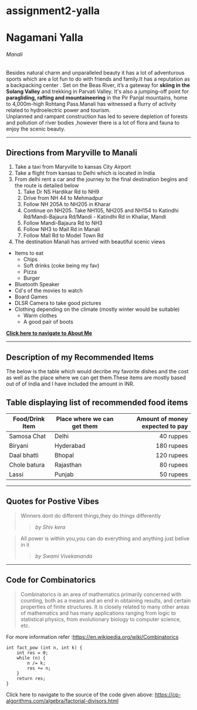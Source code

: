 # assignment2-yalla
# Nagamani Yalla
###### Manali
Besides natural charm and unparalleled beauty it has a lot of adventurous sports which are a lot fun to do with friends and family.It has a reputation as a backpacking center . Set on the Beas River, it’s a gateway for __skiing in the Solang Valley__ and trekking in Parvati Valley.
It's also a jumping-off point for **paragliding, rafting and mountaineering** in the Pir Panjal mountains, home to 4,000m-high Rohtang Pass.Manali has witnessed a flurry of activity related to hydroelectric power and tourism.<br>Unplanned and rampant construction has led to severe depletion of forests and pollution of river bodies ,however there is a lot of flora and fauna to enjoy the scenic beauty.

---

## Directions from Maryville to Manali
1. Take a taxi from Maryville to kansas City Airport 
2. Take a flight from kansas to Delhi which is located in India
3. From delhi rent a car and the journey to the final destination begins and the route is detailed below
    1. Take Dr NS Hardikar Rd to NH9
    2. Drive from NH 44 to Mehmadpur
    3. Follow NH 205A to NH205 in Kharar
    4. Continue on NH205. Take NH105, NH205 and NH154 to Katindhi Rd/Mandi-Bajaura Rd/Mandi - Katindhi Rd in Khaliar, Mandi
    5. Follow Mandi-Bajaura Rd to NH3
    6. Follow NH3 to Mall Rd in Manali
    7. Follow Mall Rd to Model Town Rd
4. The destination Manali has arrived with beautiful scenic views
* Items to eat
    * Chips
    * Soft drinks (coke being my fav)
    * Pizza
    * Burger
* Bluetooth Speaker
* Cd's of the movies to watch
* Board Games
* DLSR Camera to take good pictures
* Clothing depending on the climate (mostly winter would be suitable)
    * Warm clothes
    * A good pair of boots

**[Click here to navigate to About Me](AboutMe.md)**

---

## Description of my Recommended Items
The below is the table which would decribe my favorite dishes and the cost as well as the place where we can get them.These items are mostly based out of of India and I have included the amount in INR.

## Table displaying list of recommended food items
| Food/Drink Item | Place where we can get them | Amount of money expected to pay |
| ---                   |---                                    |---:               |
| Samosa Chat     | Delhi                       | 40 ruppes     |
| Biryani         | Hyderabad                   | 180 rupees    |
| Daal bhatti     | Bhopal                      | 120 rupees    |
| Chole batura    | Rajasthan                   | 80 rupees     |
| Lassi           | Punjab                      | 50 rupees     |

---

## Quotes for Postive Vibes
>Winners dont do different things,they do things differently
>>*by Shiv kera*

>All power is within you,you can do everything and anything just belive in it
>>*by Swami Vivekananda*

---

## Code for Combinatorics
>Combinatorics is an area of mathematics primarily concerned with counting, both as a means and an end in obtaining results, and certain properties of finite structures. It is closely related to many other areas of mathematics and has many applications ranging from logic to statistical physics, from evolutionary biology to computer science, etc.

For more information refer :<https://en.wikipedia.org/wiki/Combinatorics>
```
int fact_pow (int n, int k) {
    int res = 0;
    while (n) {
        n /= k;
        res += n;
    }
    return res;
}

```
Click here to navigate to the source of the code given above: <https://cp-algorithms.com/algebra/factorial-divisors.html>


